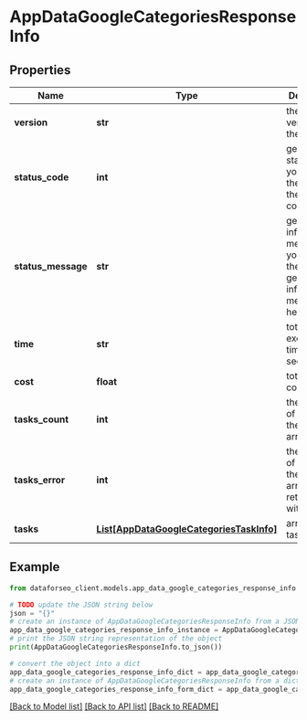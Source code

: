# AppDataGoogleCategoriesResponseInfo


## Properties

Name | Type | Description | Notes
------------ | ------------- | ------------- | -------------
**version** | **str** | the current version of the API | [optional] 
**status_code** | **int** | general status code you can find the full list of the response codes here | [optional] 
**status_message** | **str** | general informational message you can find the full list of general informational messages here | [optional] 
**time** | **str** | total execution time, seconds | [optional] 
**cost** | **float** | total tasks cost, USD | [optional] 
**tasks_count** | **int** | the number of tasks in the tasks array | [optional] 
**tasks_error** | **int** | the number of tasks in the tasks array returned with an error | [optional] 
**tasks** | [**List[AppDataGoogleCategoriesTaskInfo]**](AppDataGoogleCategoriesTaskInfo.md) | array of tasks | [optional] 

## Example

```python
from dataforseo_client.models.app_data_google_categories_response_info import AppDataGoogleCategoriesResponseInfo

# TODO update the JSON string below
json = "{}"
# create an instance of AppDataGoogleCategoriesResponseInfo from a JSON string
app_data_google_categories_response_info_instance = AppDataGoogleCategoriesResponseInfo.from_json(json)
# print the JSON string representation of the object
print(AppDataGoogleCategoriesResponseInfo.to_json())

# convert the object into a dict
app_data_google_categories_response_info_dict = app_data_google_categories_response_info_instance.to_dict()
# create an instance of AppDataGoogleCategoriesResponseInfo from a dict
app_data_google_categories_response_info_form_dict = app_data_google_categories_response_info.from_dict(app_data_google_categories_response_info_dict)
```
[[Back to Model list]](../README.md#documentation-for-models) [[Back to API list]](../README.md#documentation-for-api-endpoints) [[Back to README]](../README.md)


